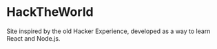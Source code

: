 # HackTheWorld
Site inspired by the old Hacker Experience, developed as a way to learn React and Node.js. 
